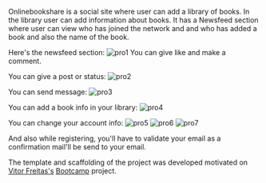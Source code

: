 Onlinebookshare is a social site where user can add a library of books. In the library user can add information about books. It has a Newsfeed section where user can view who has joined the network and and who has added a book and also the name of the book. 

Here's the newsfeed section:
![pro1](https://cloud.githubusercontent.com/assets/19304394/26665477/bc783a64-46bb-11e7-85a7-266396d93bbe.png)
You can give like and make a comment.


You can give a post or status:
![pro2](https://cloud.githubusercontent.com/assets/19304394/26665546/48eace80-46bc-11e7-9e56-f95f2caf89f0.png)

You can send message:
![pro3](https://cloud.githubusercontent.com/assets/19304394/26665658/10eee254-46bd-11e7-9ccb-6f3baff128d8.png)

You can add a book info in your library:
![pro4](https://cloud.githubusercontent.com/assets/19304394/26665686/3962103a-46bd-11e7-96f1-a2784c8b1bad.png)

You can change your account info:
![pro5](https://cloud.githubusercontent.com/assets/19304394/26665736/8063b43e-46bd-11e7-9a26-05e9bdf16273.png)
![pro6](https://cloud.githubusercontent.com/assets/19304394/26665734/805d8c26-46bd-11e7-8a06-afeea1c9e74a.png)
![pro7](https://cloud.githubusercontent.com/assets/19304394/26665735/805e255a-46bd-11e7-8af7-17a8e3b75a56.png)

And also while registering, you'll have to validate your email as a confirmation mail'll be send to your email.

The template and scaffolding of the project was developed motivated on [Vitor Freitas's](https://github.com/vitorfs) [Bootcamp](https://github.com/vitorfs/bootcamp) project.
